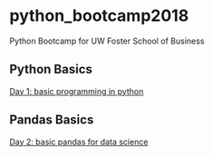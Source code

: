 # python_bootcamp2018
Python Bootcamp for UW Foster School of Business

## Python Basics
[Day 1: basic programming in python](https://github.com/summerela/python_bootcamp2018/blob/master/python_basics/README.md)

## Pandas Basics
[Day 2: basic pandas for data science](https://github.com/summerela/python_bootcamp2018/tree/master/pandas_basics)

